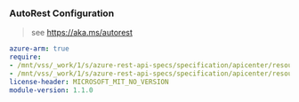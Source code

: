 ### AutoRest Configuration

> see https://aka.ms/autorest

``` yaml
azure-arm: true
require:
- /mnt/vss/_work/1/s/azure-rest-api-specs/specification/apicenter/resource-manager/readme.md
- /mnt/vss/_work/1/s/azure-rest-api-specs/specification/apicenter/resource-manager/readme.go.md
license-header: MICROSOFT_MIT_NO_VERSION
module-version: 1.1.0
```